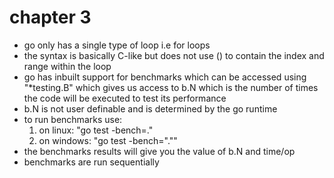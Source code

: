 # chapter 3

- go only has a single type of loop i.e for loops
- the syntax is basically C-like but does not use () to contain the index and range within the loop
- go has inbuilt support for benchmarks which can be accessed using "*testing.B" which gives us access to b.N which is the number of times the code will be executed to test its performance
- b.N is not user definable and is determined by the go runtime
- to run benchmarks use:
    1. on linux: "go test -bench=."
    2. on windows: "go test -bench=".""
- the benchmarks results will give you the value of b.N and time/op
- benchmarks are run sequentially 